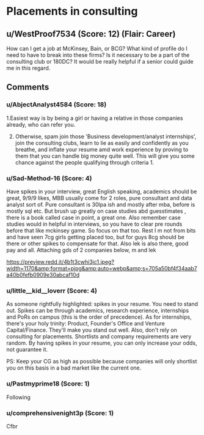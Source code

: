# Placements in consulting
## u/WestProof7534 (Score: 12) (Flair: Career)
How can I get a job at McKinsey, Bain, or BCG? What kind of profile do I need to have to break into these firms? Is it necessary to be a part of the consulting club or 180DC? It would be really helpful if a senior could guide me in this regard.


## Comments

### u/AbjectAnalyst4584 (Score: 18)
1.Easiest way is by being a girl or having a relative in those companies already, who can refer you.


2. Otherwise, spam join those 'Business development/analyst internships', join the consulting clubs, learn to lie as easily and confidently as you breathe, and inflate your resume amd work experience by proving to them that you can handle big money quite well. This will give you some chance against the people qualifying through criteria 1.


### u/Sad-Method-16 (Score: 4)
Have spikes in your interview, great English speaking, academics should be great, 9/9/9 likes, MBB usually come for 2 roles, pure consultant and data analyst sort of. Pure consultant is 30lpa ish and mostly after mba, before is mostly sql etc. But brush up greatly on case studies abd guesstimates , there is a book called case in point, a great one. Also remember case studies would in helpful in interviews, so you have to clear pre rounds before that like mckinsey game. So focus on that too. Rest I m not from bits and have seen 7cg girls getting placed too, but for guys 8cg should be there or other spikes to compensate for that. Also lek is also there, good pay and all. Attaching gds of 2 companies below, m and lek

https://preview.redd.it/4b1t3cwhi3jc1.jpeg?width=1170&amp;format=pjpg&amp;auto=webp&amp;s=705a50bf4f34aab7a40b0fefb0909e30abcaf10d


### u/little__kid__loverr (Score: 4)
As someone rightfully highlighted: spikes in your resume. You need to stand out. Spikes can be through academics, research experience, internships and PoRs on campus (this is the order of precedence). As for internships, there's your holy trinity: Product, Founder's Office and Venture Capital/Finance. They'll make you stand out well. Also, don't rely on consulting for placements. Shortlists and company requirements are very random. By having spikes in your resume, you can only increase your odds, not guarantee it.

PS: Keep your CG as high as possible because companies will only shortlist you on this basis in a bad market like the current one.


### u/Pastmyprime18 (Score: 1)
Following


### u/comprehensivenight3p (Score: 1)
Cfbr




